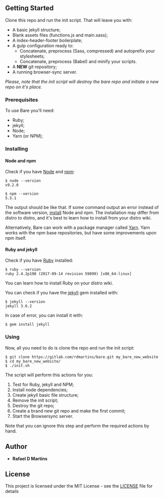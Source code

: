 ## Getting Started

Clone this repo and run the init script.
That will leave you with:

* A basic jekyll structure;
* Blank assets files (functions.js and main.sass);
* A index-header-footer boilerplate;
* A gulp configuration ready to:
  * Concatenate, preprocess (Sass, compressed) and autoprefix your stylesheets;
  * Concatenate, preprocess (Babel) and minify your scripts.
* A **NEW** git repository;
* A running browser-sync server.

*Please, note that the init script will destroy the bare repo and initiate a new repo on it's place.*

### Prerequisites

To use Bare you'll need:

* Ruby;
* jekyll;
* Node;
* Yarn (or NPM);

### Installing

#### Node and npm

Check if you have [Node](https://nodejs.org/en/) and [npm](https://www.npmjs.com/):
```
$ node --version
v9.2.0

$ npm --version
5.5.1
```
The output should be like that.
If some command output an error instead of the software version, [install](https://docs.npmjs.com/getting-started/installing-node) Node and npm.
The installation may differ from distro to distro, and it's best to learn how to install from your distro wiki.

Alternatively, Bare can work with a package manager called [Yarn](https://yarnpkg.com/en/).
Yarn works with the npm base repositories, but have some improvements upon npm itself.

#### Ruby and jekyll

Check if you have [Ruby](https://www.ruby-lang.org/en/) installed:
```
$ ruby --version
ruby 2.4.2p198 (2017-09-14 revision 59899) [x86_64-linux]
```
You can learn how to install Ruby on your distro wiki.

You can check if you have the [jekyll](https://jekyllrb.com/) gem installed with:
```
$ jekyll --version
jekyll 3.6.2
```
In case of error, you can install it with:
```
$ gem install jekyll
```

### Using

Now, all you need to do is clone the repo and run the init script:

```
$ git clone https://gitlab.com/rdmartins/bare.git my_bare_new_website
$ cd my_bare_new_website/
$ ./init.sh
```

The script will perform this actions for you:

1. Test for Ruby, jekyll and NPM;
3. Install node dependencies;
4. Create jekyll basic file structure;
5. Remove the init script;
6. Destroy the git repo;
7. Create a brand new git repo and make the first commit;
8. Start the Browsersync server.

Note that you can ignore this step and perform the required actions by hand.

## Author

* **Rafael D Martins**

## License

This project is licensed under the MIT License - see the [LICENSE](LICENSE) file for details
